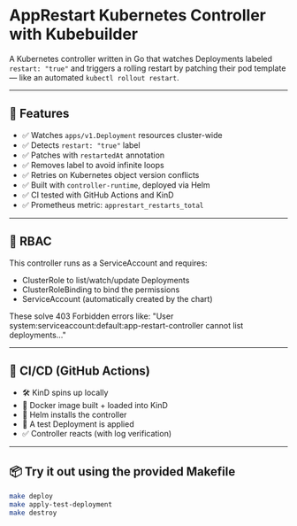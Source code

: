 # AppRestart Kubernetes Controller with Kubebuilder

A Kubernetes controller written in Go that watches Deployments labeled `restart: "true"` and triggers a rolling restart by patching their pod template — like an automated `kubectl rollout restart`.

---

## 🚀 Features

- ✅ Watches `apps/v1.Deployment` resources cluster-wide
- ✅ Detects `restart: "true"` label
- ✅ Patches with `restartedAt` annotation
- ✅ Removes label to avoid infinite loops
- ✅ Retries on Kubernetes object version conflicts
- ✅ Built with `controller-runtime`, deployed via Helm
- ✅ CI tested with GitHub Actions and KinD
- ✅ Prometheus metric: `apprestart_restarts_total`

---

## 🔐 RBAC

This controller runs as a ServiceAccount and requires:

- ClusterRole to list/watch/update Deployments
- ClusterRoleBinding to bind the permissions
- ServiceAccount (automatically created by the chart)

These solve 403 Forbidden errors like: "User system:serviceaccount:default:app-restart-controller cannot list deployments..."

---

## 📄 CI/CD (GitHub Actions)

- 🛠 KinD spins up locally
- 🐳 Docker image built + loaded into KinD
- 🚀 Helm installs the controller
- 🔁 A test Deployment is applied
- ✅ Controller reacts (with log verification)

---

## 📦 Try it out using the provided Makefile

```bash
make deploy
make apply-test-deployment
make destroy

